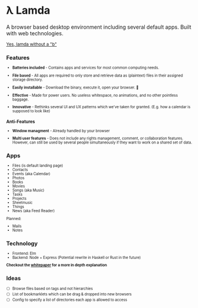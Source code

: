 # λ Lamda

A browser based desktop environment including several default apps.
Built with web technologies.

<small>
  <a href="http://www.danielmoth.com/Blog/lambda-Vs-Lamda.aspx">
    Yes, lamda without a "b"
  </a>
<small>


## Features

- **Batteries included** -
    Contains apps and services for most common computing needs.

- **File based** -
    All apps are required to only store and retrieve data as (plaintext) files
    in their assigned storage directory.

- **Easily installable** -
    Download the binary, execute it, open your browser. 🚀

- **Effective** -
    Made for power users.
    No useless whitespace, no animations, and no other pointless baggage.

- **Innovative** -
    Rethinks several UI and UX patterns which we've taken for granted.
    (E.g. how a calendar is supposed to look like)


### Anti-Features

- **Window managment** -
    Already handled by your browser

- **Multi user features** -
    Does not include any rights management, comment, or collaboration features.
    However, can still be used by several people simultaneously
    if they want to work on a shared set of data.


## Apps

- Files (is default landing page)
- Contacts
- Events (aka Calendar)
- Photos
- Books
- Movies
- Songs (aka Music)
- Tasks
- Projects
- Sheetmusic
- Things
- News (aka Feed Reader)

Planned:

- Mails
- Notes


## Technology

- Frontend: Elm
- Backend: Node + Express
    (Potential rewrite in Haskell or Rust in the future)


**Checkout the [whitepaper](./whitepaper.md) for a more in depth explanation**


## Ideas

- [ ] Browse files based on tags and not hierarchies
- [ ] List of bookmarklets which can be drag & dropped into new browsers
- [ ] Config to specify a list of directories each app is allowed to access
